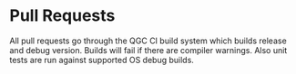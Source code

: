 # Pull Requests

All pull requests go through the QGC CI build system which builds release and debug version. Builds will fail if there are compiler warnings. Also unit tests are run against supported OS debug builds.
